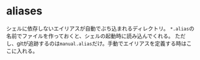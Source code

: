 # aliases
シェルに依存しないエイリアスが自動でぶち込まれるディレクトリ。
`*.alias`の名前でファイルを作っておくと、シェルの起動時に読み込んでくれる。
ただし、gitが追跡するのは`manual.alias`だけ。手動でエイリアスを定義する時はここに入れる。
